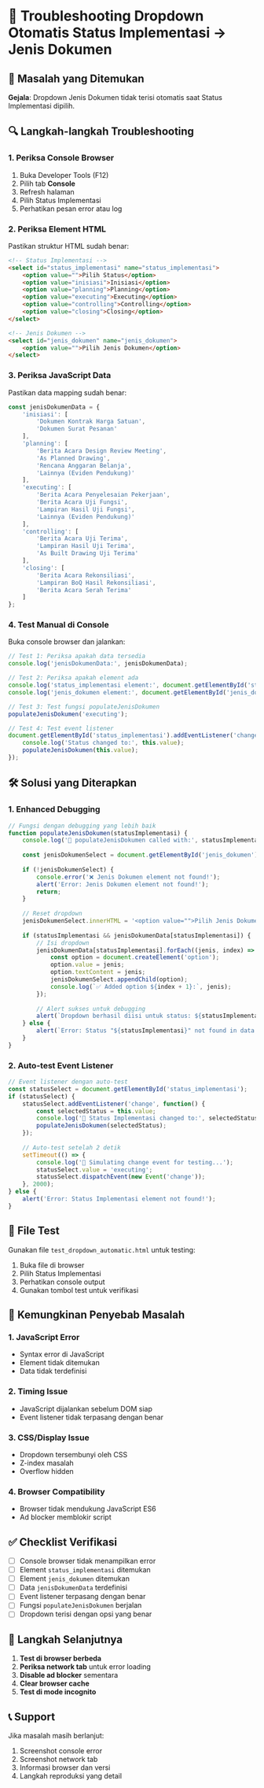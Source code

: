 # 🔧 Troubleshooting Dropdown Otomatis Status Implementasi → Jenis Dokumen

## 🚨 Masalah yang Ditemukan

**Gejala**: Dropdown Jenis Dokumen tidak terisi otomatis saat Status Implementasi dipilih.

## 🔍 Langkah-langkah Troubleshooting

### **1. Periksa Console Browser**

1. Buka Developer Tools (F12)
2. Pilih tab **Console**
3. Refresh halaman
4. Pilih Status Implementasi
5. Perhatikan pesan error atau log

### **2. Periksa Element HTML**

Pastikan struktur HTML sudah benar:

```html
<!-- Status Implementasi -->
<select id="status_implementasi" name="status_implementasi">
    <option value="">Pilih Status</option>
    <option value="inisiasi">Inisiasi</option>
    <option value="planning">Planning</option>
    <option value="executing">Executing</option>
    <option value="controlling">Controlling</option>
    <option value="closing">Closing</option>
</select>

<!-- Jenis Dokumen -->
<select id="jenis_dokumen" name="jenis_dokumen">
    <option value="">Pilih Jenis Dokumen</option>
</select>
```

### **3. Periksa JavaScript Data**

Pastikan data mapping sudah benar:

```javascript
const jenisDokumenData = {
    'inisiasi': [
        'Dokumen Kontrak Harga Satuan',
        'Dokumen Surat Pesanan'
    ],
    'planning': [
        'Berita Acara Design Review Meeting',
        'As Planned Drawing',
        'Rencana Anggaran Belanja',
        'Lainnya (Eviden Pendukung)'
    ],
    'executing': [
        'Berita Acara Penyelesaian Pekerjaan',
        'Berita Acara Uji Fungsi',
        'Lampiran Hasil Uji Fungsi',
        'Lainnya (Eviden Pendukung)'
    ],
    'controlling': [
        'Berita Acara Uji Terima',
        'Lampiran Hasil Uji Terima',
        'As Built Drawing Uji Terima'
    ],
    'closing': [
        'Berita Acara Rekonsiliasi',
        'Lampiran BoQ Hasil Rekonsiliasi',
        'Berita Acara Serah Terima'
    ]
};
```

### **4. Test Manual di Console**

Buka console browser dan jalankan:

```javascript
// Test 1: Periksa apakah data tersedia
console.log('jenisDokumenData:', jenisDokumenData);

// Test 2: Periksa apakah element ada
console.log('status_implementasi element:', document.getElementById('status_implementasi'));
console.log('jenis_dokumen element:', document.getElementById('jenis_dokumen'));

// Test 3: Test fungsi populateJenisDokumen
populateJenisDokumen('executing');

// Test 4: Test event listener
document.getElementById('status_implementasi').addEventListener('change', function() {
    console.log('Status changed to:', this.value);
    populateJenisDokumen(this.value);
});
```

## 🛠️ Solusi yang Diterapkan

### **1. Enhanced Debugging**

```javascript
// Fungsi dengan debugging yang lebih baik
function populateJenisDokumen(statusImplementasi) {
    console.log('🔧 populateJenisDokumen called with:', statusImplementasi);
    
    const jenisDokumenSelect = document.getElementById('jenis_dokumen');
    
    if (!jenisDokumenSelect) {
        console.error('❌ Jenis Dokumen element not found!');
        alert('Error: Jenis Dokumen element not found!');
        return;
    }
    
    // Reset dropdown
    jenisDokumenSelect.innerHTML = '<option value="">Pilih Jenis Dokumen</option>';
    
    if (statusImplementasi && jenisDokumenData[statusImplementasi]) {
        // Isi dropdown
        jenisDokumenData[statusImplementasi].forEach((jenis, index) => {
            const option = document.createElement('option');
            option.value = jenis;
            option.textContent = jenis;
            jenisDokumenSelect.appendChild(option);
            console.log(`✅ Added option ${index + 1}:`, jenis);
        });
        
        // Alert sukses untuk debugging
        alert(`Dropdown berhasil diisi untuk status: ${statusImplementasi}\nOpsi: ${jenisDokumenData[statusImplementasi].join(', ')}`);
    } else {
        alert(`Error: Status "${statusImplementasi}" not found in data!`);
    }
}
```

### **2. Auto-test Event Listener**

```javascript
// Event listener dengan auto-test
const statusSelect = document.getElementById('status_implementasi');
if (statusSelect) {
    statusSelect.addEventListener('change', function() {
        const selectedStatus = this.value;
        console.log('🔄 Status Implementasi changed to:', selectedStatus);
        populateJenisDokumen(selectedStatus);
    });
    
    // Auto-test setelah 2 detik
    setTimeout(() => {
        console.log('🧪 Simulating change event for testing...');
        statusSelect.value = 'executing';
        statusSelect.dispatchEvent(new Event('change'));
    }, 2000);
} else {
    alert('Error: Status Implementasi element not found!');
}
```

## 🧪 File Test

Gunakan file `test_dropdown_automatic.html` untuk testing:

1. Buka file di browser
2. Pilih Status Implementasi
3. Perhatikan console output
4. Gunakan tombol test untuk verifikasi

## 🔧 Kemungkinan Penyebab Masalah

### **1. JavaScript Error**
- Syntax error di JavaScript
- Element tidak ditemukan
- Data tidak terdefinisi

### **2. Timing Issue**
- JavaScript dijalankan sebelum DOM siap
- Event listener tidak terpasang dengan benar

### **3. CSS/Display Issue**
- Dropdown tersembunyi oleh CSS
- Z-index masalah
- Overflow hidden

### **4. Browser Compatibility**
- Browser tidak mendukung JavaScript ES6
- Ad blocker memblokir script

## ✅ Checklist Verifikasi

- [ ] Console browser tidak menampilkan error
- [ ] Element `status_implementasi` ditemukan
- [ ] Element `jenis_dokumen` ditemukan
- [ ] Data `jenisDokumenData` terdefinisi
- [ ] Event listener terpasang dengan benar
- [ ] Fungsi `populateJenisDokumen` berjalan
- [ ] Dropdown terisi dengan opsi yang benar

## 🚀 Langkah Selanjutnya

1. **Test di browser berbeda**
2. **Periksa network tab** untuk error loading
3. **Disable ad blocker** sementara
4. **Clear browser cache**
5. **Test di mode incognito**

## 📞 Support

Jika masalah masih berlanjut:

1. Screenshot console error
2. Screenshot network tab
3. Informasi browser dan versi
4. Langkah reproduksi yang detail
